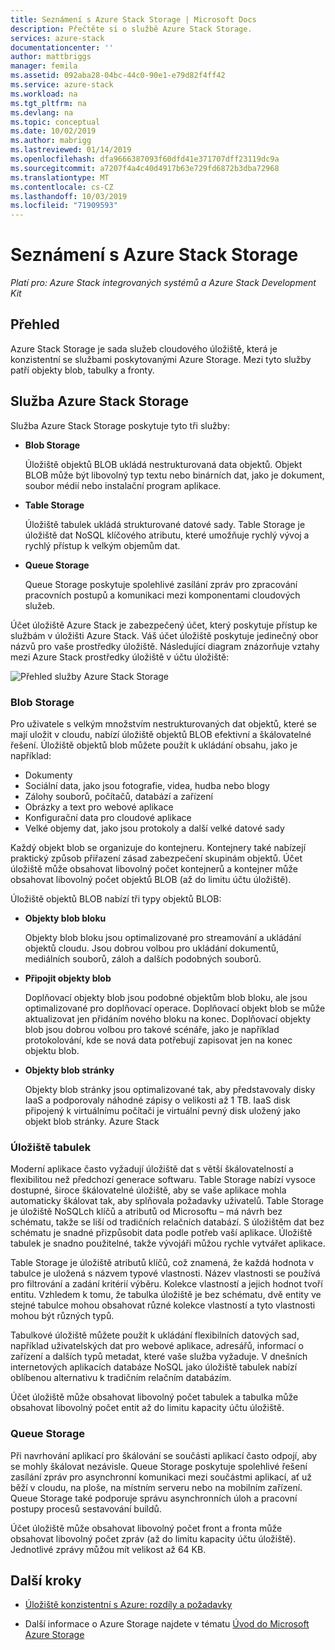 ```yaml
---
title: Seznámení s Azure Stack Storage | Microsoft Docs
description: Přečtěte si o službě Azure Stack Storage.
services: azure-stack
documentationcenter: ''
author: mattbriggs
manager: femila
ms.assetid: 092aba28-04bc-44c0-90e1-e79d82f4ff42
ms.service: azure-stack
ms.workload: na
ms.tgt_pltfrm: na
ms.devlang: na
ms.topic: conceptual
ms.date: 10/02/2019
ms.author: mabrigg
ms.lastreviewed: 01/14/2019
ms.openlocfilehash: dfa9666387093f60dfd41e371707dff23119dc9a
ms.sourcegitcommit: a7207f4a4c40d4917b63e729fd6872b3dba72968
ms.translationtype: MT
ms.contentlocale: cs-CZ
ms.lasthandoff: 10/03/2019
ms.locfileid: "71909593"
---
```

# <a name="introduction-to-azure-stack-storage"></a>Seznámení s Azure Stack Storage

*Platí pro: Azure Stack integrovaných systémů a Azure Stack Development Kit*

## <a name="overview"></a>Přehled

Azure Stack Storage je sada služeb cloudového úložiště, která je konzistentní se službami poskytovanými Azure Storage. Mezi tyto služby patří objekty blob, tabulky a fronty.

## <a name="azure-stack-storage-services"></a>Služba Azure Stack Storage

Služba Azure Stack Storage poskytuje tyto tři služby:

- **Blob Storage**

    Úložiště objektů BLOB ukládá nestrukturovaná data objektů. Objekt BLOB může být libovolný typ textu nebo binárních dat, jako je dokument, soubor médií nebo instalační program aplikace.

- **Table Storage**

    Úložiště tabulek ukládá strukturované datové sady. Table Storage je úložiště dat NoSQL klíčového atributu, které umožňuje rychlý vývoj a rychlý přístup k velkým objemům dat.

- **Queue Storage**

    Queue Storage poskytuje spolehlivé zasílání zpráv pro zpracování pracovních postupů a komunikaci mezi komponentami cloudových služeb.

Účet úložiště Azure Stack je zabezpečený účet, který poskytuje přístup ke službám v úložišti Azure Stack. Váš účet úložiště poskytuje jedinečný obor názvů pro vaše prostředky úložiště. Následující diagram znázorňuje vztahy mezi Azure Stack prostředky úložiště v účtu úložiště:

![Přehled služby Azure Stack Storage](media/azure-stack-storage-overview/AzureStackStorageOverview.png)

### <a name="blob-storage"></a>Blob Storage

Pro uživatele s velkým množstvím nestrukturovaných dat objektů, které se mají uložit v cloudu, nabízí úložiště objektů BLOB efektivní a škálovatelné řešení. Úložiště objektů blob můžete použít k ukládání obsahu, jako je například:

- Dokumenty
- Sociální data, jako jsou fotografie, videa, hudba nebo blogy
- Zálohy souborů, počítačů, databází a zařízení
- Obrázky a text pro webové aplikace
- Konfigurační data pro cloudové aplikace
- Velké objemy dat, jako jsou protokoly a další velké datové sady

Každý objekt blob se organizuje do kontejneru. Kontejnery také nabízejí praktický způsob přiřazení zásad zabezpečení skupinám objektů. Účet úložiště může obsahovat libovolný počet kontejnerů a kontejner může obsahovat libovolný počet objektů BLOB (až do limitu účtu úložiště).

Úložiště objektů BLOB nabízí tři typy objektů BLOB:

- **Objekty blob bloku**

    Objekty blob bloku jsou optimalizované pro streamování a ukládání objektů cloudu. Jsou dobrou volbou pro ukládání dokumentů, mediálních souborů, záloh a dalších podobných souborů.

- **Připojit objekty blob**

    Doplňovací objekty blob jsou podobné objektům blob bloku, ale jsou optimalizované pro doplňovací operace. Doplňovací objekt blob se může aktualizovat jen přidáním nového bloku na konec. Doplňovací objekty blob jsou dobrou volbou pro takové scénáře, jako je například protokolování, kde se nová data potřebují zapisovat jen na konec objektu blob.

- **Objekty blob stránky**

    Objekty blob stránky jsou optimalizované tak, aby představovaly disky IaaS a podporovaly náhodné zápisy o velikosti až 1 TB. IaaS disk připojený k virtuálnímu počítači je virtuální pevný disk uložený jako objekt blob stránky. Azure Stack

### <a name="table-storage"></a>Úložiště tabulek

Moderní aplikace často vyžadují úložiště dat s větší škálovatelností a flexibilitou než předchozí generace softwaru. Table Storage nabízí vysoce dostupné, široce škálovatelné úložiště, aby se vaše aplikace mohla automaticky škálovat tak, aby splňovala požadavky uživatelů. Table Storage je úložiště NoSQLch klíčů a atributů od Microsoftu – má návrh bez schématu, takže se liší od tradičních relačních databází. S úložištěm dat bez schématu je snadné přizpůsobit data podle potřeb vaší aplikace. Úložiště tabulek je snadno použitelné, takže vývojáři můžou rychle vytvářet aplikace.

Table Storage je úložiště atributů klíčů, což znamená, že každá hodnota v tabulce je uložená s názvem typové vlastnosti. Název vlastnosti se používá pro filtrování a zadání kritérií výběru. Kolekce vlastností a jejich hodnot tvoří entitu. Vzhledem k tomu, že tabulka úložiště je bez schématu, dvě entity ve stejné tabulce mohou obsahovat různé kolekce vlastností a tyto vlastnosti mohou být různých typů.

Tabulkové úložiště můžete použít k ukládání flexibilních datových sad, například uživatelských dat pro webové aplikace, adresářů, informací o zařízení a dalších typů metadat, které vaše služba vyžaduje. V dnešních internetových aplikacích databáze NoSQL jako úložiště tabulek nabízí oblíbenou alternativu k tradičním relačním databázím.

Účet úložiště může obsahovat libovolný počet tabulek a tabulka může obsahovat libovolný počet entit až do limitu kapacity účtu úložiště.

### <a name="queue-storage"></a>Queue Storage

Při navrhování aplikací pro škálování se součásti aplikací často odpojí, aby se mohly škálovat nezávisle. Queue Storage poskytuje spolehlivé řešení zasílání zpráv pro asynchronní komunikaci mezi součástmi aplikací, ať už běží v cloudu, na ploše, na místním serveru nebo na mobilním zařízení. Queue Storage také podporuje správu asynchronních úloh a pracovní postupy procesů sestavování buildů.

Účet úložiště může obsahovat libovolný počet front a fronta může obsahovat libovolný počet zpráv (až do limitu kapacity účtu úložiště). Jednotlivé zprávy můžou mít velikost až 64 KB.

## <a name="next-steps"></a>Další kroky

- [Úložiště konzistentní s Azure: rozdíly a požadavky](azure-stack-acs-differences.md)

- Další informace o Azure Storage najdete v tématu [Úvod do Microsoft Azure Storage](/azure/storage/common/storage-introduction)

